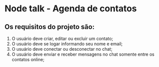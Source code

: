 # Node talk - Agenda de contatos

## Os requisitos do projeto são:

1. O usuário deve criar, editar ou excluir um contato;
1. O usuário deve se logar informando seu nome e email;
1. O usuário deve conectar ou desconectar no chat;
1. O usuário deve enviar e receber mensagens no chat somente entre os contatos online;
